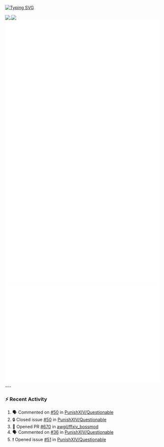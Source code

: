 [![Typing SVG](https://readme-typing-svg.demolab.com?font=Fira+Code&duration=1000&pause=1000&multiline=true&repeat=false&width=435&lines=Simon+Latusek+%7C+Gameplay+Engineer)](https://git.io/typing-svg)

<a href="https://github.com/anuraghazra/github-readme-stats">
  <img height=200 align="center" src="https://github-readme-stats.vercel.app/api?username=erdelf&theme=radical" />
</a>
<a href="https://github.com/anuraghazra/convoychat">
  <img height=200 align="center" src="https://streak-stats.demolab.com?user=erdelf&theme=radical&mode=weekly" />
</a>

<picture>
  <img src="/github-metrics.svg" alt="Metrics">
</picture>

<picture>
  <img src="/github-metrics-achievements.svg" alt="Achievements">
</picture>
---

### :zap: Recent Activity
<!--START_SECTION:activity-->
1. 🗣 Commented on [#50](https://github.com/PunishXIV/Questionable/issues/50#issuecomment-3372256718) in [PunishXIV/Questionable](https://github.com/PunishXIV/Questionable)
2. 🔒 Closed issue [#50](https://github.com/PunishXIV/Questionable/issues/50) in [PunishXIV/Questionable](https://github.com/PunishXIV/Questionable)
3. 💪 Opened PR [#670](https://github.com/awgil/ffxiv_bossmod/pull/670) in [awgil/ffxiv_bossmod](https://github.com/awgil/ffxiv_bossmod)
4. 🗣 Commented on [#36](https://github.com/PunishXIV/Questionable/issues/36#issuecomment-3368963843) in [PunishXIV/Questionable](https://github.com/PunishXIV/Questionable)
5. ❗ Opened issue [#51](https://github.com/PunishXIV/Questionable/issues/51) in [PunishXIV/Questionable](https://github.com/PunishXIV/Questionable)
<!--END_SECTION:activity-->

<!--
**erdelf/erdelf** is a ✨ _special_ ✨ repository because its `README.md` (this file) appears on your GitHub profile.

Here are some ideas to get you started:

- 🔭 I’m currently working on ...
- 🌱 I’m currently learning ...
- 👯 I’m looking to collaborate on ...
- 🤔 I’m looking for help with ...
- 💬 Ask me about ...
- 📫 How to reach me: ...
- 😄 Pronouns: ...
- ⚡ Fun fact: ...
-->
